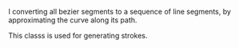 I converting all bezier segments to a sequence of line segments, by approximating the curve along its path.This classs is used for generating strokes.